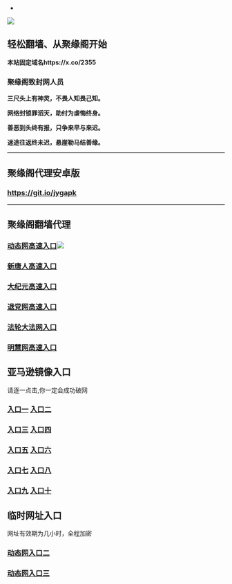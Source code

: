 * 
![](https://raw.githubusercontent.com/hao369/a/master/j.jpg)



## 轻松翻墙、从聚缘阁开始

**本站固定域名https://x.co/2355**

### 聚缘阁致封网人员

**三尺头上有神灵，不畏人知畏己知。**

**网络封锁罪滔天，助纣为虐悔终身。**

**善恶到头终有报，只争来早与来迟。**

**迷途往返终未迟，悬崖勒马结善缘。**

***



##  聚缘阁代理安卓版

### https://git.io/jygapk


***



## 聚缘阁翻墙代理 

### [动态网高速入口](https://3oecb74xbl.execute-api.us-east-2.amazonaws.com/25847/?id=2)![](https://raw.githubusercontent.com/hao369/a/master/jygdl.gif)

### [新唐人高速入口](https://3oecb74xbl.execute-api.us-east-2.amazonaws.com/25847/?id=5)

### [大纪元高速入口](https://3oecb74xbl.execute-api.us-east-2.amazonaws.com/25847/?id=7)

### [退党网高速入口](https://3oecb74xbl.execute-api.us-east-2.amazonaws.com/25847/?id=8)

### [法轮大法网入口](https://3oecb74xbl.execute-api.us-east-2.amazonaws.com/25847/?id=15)

### [明慧网高速入口](https://3oecb74xbl.execute-api.us-east-2.amazonaws.com/25847/?id=3)



## 亚马逊镜像入口 

请逐一点击,你一定会成功破网

### **[入口一](http://x.co/2244)** **[入口二](http://x.co/3824)**


### **[入口三](https://s3.eu-central-1.amazonaws.com/jyg3/index.html)**  **[入口四](https://s3-ap-southeast-1.amazonaws.com/jyg4/index.html)**

### **[入口五](https://s3.ap-south-1.amazonaws.com/jyg5/index.html)**  **[入口六](https://s3-us-west-1.amazonaws.com/jyg6/index.html)**


###  **[入口七](https://s3-us-west-2.amazonaws.com/jyg7/index.html)**  **[入口八](https://s3-eu-west-1.amazonaws.com/jyg8/index.html)**


###  **[入口九](https://s3-ap-northeast-1.amazonaws.com/jyg9/index.html)**  **[入口十](https://s3.amazonaws.com/dtw/index.html)**



## 临时网址入口 

网址有效期为几小时，全程加密

### [动态网入口二](https://x.co/ddg)

### [动态网入口三](https://x.co/ddf)



